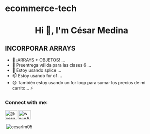 # ecommerce-tech

<h1 align="center">Hi 👋, I'm César Medina</h1>

<h2>INCORPORAR ARRAYS</h2>

- 👯 ¡ARRAYS + OBJETOS! ...
- 🤔 Preentrega válida para las clases 6 ...
- 💬 Estoy usando splice ...
- 📫 Estoy usando for of ...
- 😄 También estoy usando un for loop para sumar los precios de mi carrito...
⚡

<h3 align="left">Connect with me:</h3>
<p align="left">
<a href="https://codepen.io/@cesarlm05" target="blank"><img align="center" src="https://raw.githubusercontent.com/rahuldkjain/github-profile-readme-generator/master/src/images/icons/Social/codepen.svg" alt="@cesarlm05" height="30" width="40" /></a>
<a href="https://linkedin.com/in/www.linkedin.com/in/cesar-medina-57b436128" target="blank"><img align="center" src="https://raw.githubusercontent.com/rahuldkjain/github-profile-readme-generator/master/src/images/icons/Social/linked-in-alt.svg" alt="www.linkedin.com/in/cesar-medina-57b436128" height="30" width="40" /></a>
</p>


<p>&nbsp;<img align="center" src="https://github-readme-stats.vercel.app/api?username=cesarlm05&show_icons=true&locale=en" alt="cesarlm05" /></p>
